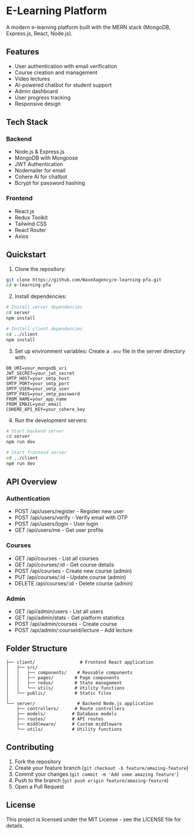 # E-Learning Platform

A modern e-learning platform built with the MERN stack (MongoDB, Express.js, React, Node.js).

## Features

- User authentication with email verification
- Course creation and management
- Video lectures
- AI-powered chatbot for student support
- Admin dashboard
- User progress tracking
- Responsive design

## Tech Stack

### Backend
- Node.js & Express.js
- MongoDB with Mongoose
- JWT Authentication
- Nodemailer for email
- Cohere AI for chatbot
- Bcrypt for password hashing

### Frontend
- React.js
- Redux Toolkit
- Tailwind CSS
- React Router
- Axios

## Quickstart

1. Clone the repository:
```bash
git clone https://github.com/WaveXagency/e-learning-pfa.git
cd e-learning-pfa
```

2. Install dependencies:
```bash
# Install server dependencies
cd server
npm install

# Install client dependencies
cd ../client
npm install
```

3. Set up environment variables:
Create a `.env` file in the server directory with:
```
DB_URI=your_mongodb_uri
JWT_SECRET=your_jwt_secret
SMTP_HOST=your_smtp_host
SMTP_PORT=your_smtp_port
SMTP_USER=your_smtp_user
SMTP_PASS=your_smtp_password
FROM_NAME=your_app_name
FROM_EMAIL=your_email
COHERE_API_KEY=your_cohere_key
```

4. Run the development servers:
```bash
# Start backend server
cd server
npm run dev

# Start frontend server
cd ../client
npm run dev
```

## API Overview

### Authentication
- POST /api/users/register - Register new user
- POST /api/users/verify - Verify email with OTP
- POST /api/users/login - User login
- GET /api/users/me - Get user profile

### Courses
- GET /api/courses - List all courses
- GET /api/courses/:id - Get course details
- POST /api/courses - Create new course (admin)
- PUT /api/courses/:id - Update course (admin)
- DELETE /api/courses/:id - Delete course (admin)

### Admin
- GET /api/admin/users - List all users
- GET /api/admin/stats - Get platform statistics
- POST /api/admin/courses - Create course
- POST /api/admin/:courseId/lecture - Add lecture

## Folder Structure

```
├── client/                 # Frontend React application
│   ├── src/
│   │   ├── components/    # Reusable components
│   │   ├── pages/        # Page components
│   │   ├── redux/        # State management
│   │   └── utils/        # Utility functions
│   └── public/           # Static files
│
└── server/                # Backend Node.js application
    ├── controllers/      # Route controllers
    ├── models/          # Database models
    ├── routes/          # API routes
    ├── middleware/      # Custom middleware
    └── utils/           # Utility functions
```

## Contributing

1. Fork the repository
2. Create your feature branch (`git checkout -b feature/amazing-feature`)
3. Commit your changes (`git commit -m 'Add some amazing feature'`)
4. Push to the branch (`git push origin feature/amazing-feature`)
5. Open a Pull Request

## License

This project is licensed under the MIT License - see the LICENSE file for details. 